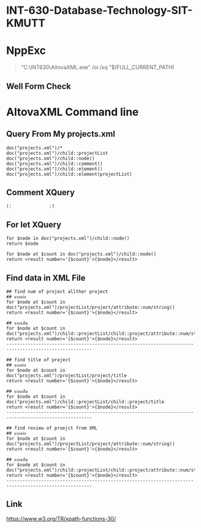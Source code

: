 # INT-630-Database-Technology-SIT-KMUTT


# NppExc
  > "C:\INT630\AltovaXML.exe" /oi /xq "$(FULL_CURRENT_PATH)
  > 

## Well Form Check
  
  
# AltovaXML Command line


## Query From My projects.xml

    doc("projects.xml")/*
    doc("projects.xml")/child::projectList
    doc("projects.xml")/child::node()
    doc("projects.xml")/child::comment()
    doc("projects.xml")/child::element()
    doc("projects.xml")/child::element(projectList)
  
## Comment XQuery
    (:              :)

## For let XQuery
    for $node in doc("projects.xml")/child::node()
    return $node

    for $node at $count in doc("projects.xml")/child::node()
    return <result number='{$count}'>{$node}</result>

  ## Find data in XML File
    
    ## find num of project allther project
    ## แบบย่อ
    for $node at $count in 
    doc("projects.xml")/projectList/project/attribute::num/string() 
    return <result number='{$count}'>{$node}</result>

    ## แบบเต็ม
    for $node at $count in 
    doc("projects.xml")/child::projectList/child::project/attribute::num/string() 
    return <result number='{$count}'>{$node}</result>
    ------------------------------------------------------------------------------------------------------

    ## find title of project
    ## แบบย่อ
    for $node at $count in 
    doc("projects.xml")/projectList/project/title
    return <result number='{$count}'>{$node}</result>

    ## แบบเต็ม
    for $node at $count in 
    doc("projects.xml")/child::projectList/child::project/title
    return <result number='{$count}'>{$node}</result>
    ------------------------------------------------------------------------------------------------------
    
    ## find review of proejct from XML
    ## แบบย่อ
    for $node at $count in 
    doc("projects.xml")/projectList/project/attribute::num/string()
    return <result number='{$count}'>{$node}</result>

    ## แบบเต็ม
    for $node at $count in 
    doc("projects.xml")/child::projectList/child::project/attribute::num/string()
    return <result number='{$count}'>{$node}</result>
    ------------------------------------------------------------------------------------------------------



## Link
https://www.w3.org/TR/xpath-functions-30/
